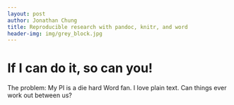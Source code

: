 ```yaml
---
layout: post
author: Jonathan Chung
title: Reproducible research with pandoc, knitr, and word
header-img: img/grey_block.jpg
---
```


# If I can do it, so can you!

The problem: My PI is a die hard Word fan. I love plain text. Can things ever
work out between us?
